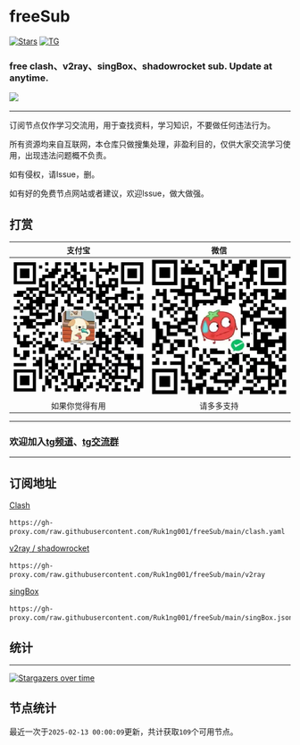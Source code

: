 # freeSub
[![Stars](https://img.shields.io/github/stars/Ruk1ng001/freeSub)](https://github.com/Ruk1ng001/freeSub/stargazers)
[![TG](https://img.shields.io/badge/Telegram-gray?logo=Telegram)](https://t.me/Ruk1ng001)
### free clash、v2ray、singBox、shadowrocket sub. Update at anytime.

[<img src="https://api.gitsponsors.com/api/badge/img?id=718875190" height="90">](https://api.gitsponsors.com/api/badge/link?p=MV63dnVOLUBmKUp0qtB3k+mFleU4iY6/RXG3sc+pK6ATaymuh24DF+Kj856I1mnKxnJBXrwSrPp+8ejR4f01jRrBBxRWQ4ai7K9zYGgAC0gXh7QOGCc9qpwUFtTPcc7xhOaIWhTh59g3CxK0HamBJw==)

---

订阅节点仅作学习交流用，用于查找资料，学习知识，不要做任何违法行为。

所有资源均来自互联网，本仓库只做搜集处理，非盈利目的，仅供大家交流学习使用，出现违法问题概不负责。

如有侵权，请Issue，删。

如有好的免费节点网站或者建议，欢迎Issue，做大做强。

## 打赏

|支付宝|微信|
|:-:|:-:|
|![支付宝打赏](FUNDING/支付宝.png)|![微信打赏](FUNDING/微信.png)|
|如果你觉得有用|请多多支持|

---

### 欢迎加入[tg频道](https://t.me/Ruk1ng001)、[tg交流群](https://t.me/+-e-b04EE5Cw2NmU1)

---

## 订阅地址
[Clash](https://gh-proxy.com/raw.githubusercontent.com/Ruk1ng001/freeSub/main/clash.yaml)
```
https://gh-proxy.com/raw.githubusercontent.com/Ruk1ng001/freeSub/main/clash.yaml
```
[v2ray / shadowrocket](https://gh-proxy.com/raw.githubusercontent.com/Ruk1ng001/freeSub/main/v2ray)
```
https://gh-proxy.com/raw.githubusercontent.com/Ruk1ng001/freeSub/main/v2ray
```
[singBox](https://gh-proxy.com/raw.githubusercontent.com/Ruk1ng001/freeSub/main/singBox.json)
```
https://gh-proxy.com/raw.githubusercontent.com/Ruk1ng001/freeSub/main/singBox.json
```

## 统计

---
[![Stargazers over time](https://starchart.cc/Ruk1ng001/freeSub.svg)](https://starchart.cc/Ruk1ng001/freeSub)

## 节点统计

最近一次于`2025-02-13 00:00:09`更新，共计获取`109`个可用节点。
